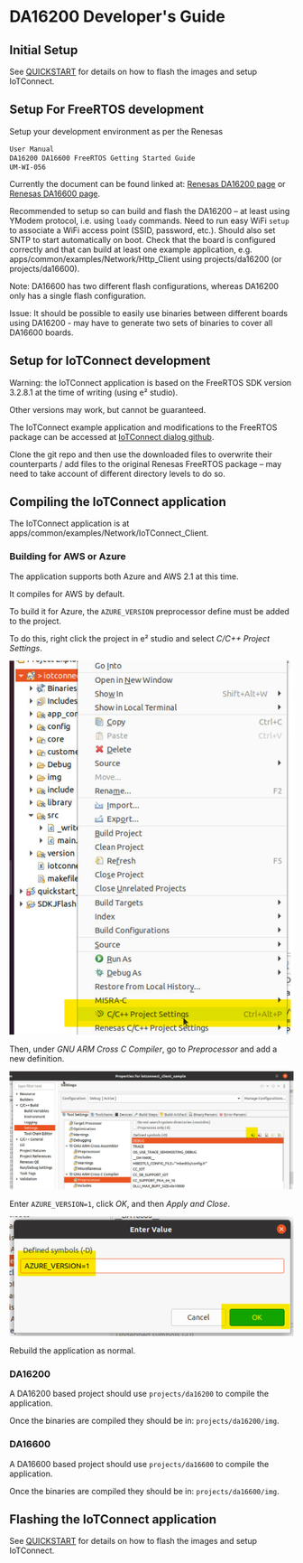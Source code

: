 

 

# DA16200 Developer's Guide

## Initial Setup

See [QUICKSTART](./QUICKSTART.md) for details on how to flash the images and setup IoTConnect.

## Setup For FreeRTOS development

Setup your development environment as per the Renesas
```
User Manual
DA16200 DA16600 FreeRTOS Getting Started Guide
UM-WI-056
```

Currently the document can be found linked at:
[Renesas DA16200 page](https://www.renesas.com/us/en/products/wireless-connectivity/wi-fi/low-power-wi-fi/da16200mod-devkt-da16200-ultra-low-power-wi-fi-modules-development-kit?gclid=EAIaIQobChMIxKyz4qHcgAMV1oFQBh3eWQsQEAAYASAAEgLqnvD_BwE#document)
or
[Renesas DA16600 page](https://www.renesas.com/eu/en/products/wireless-connectivity/wi-fi/low-power-wi-fi/da16600mod-devkt-da16600-ultra-low-power-wi-fi-bluetooth-low-energy-modules-development-kit#document).

Recommended to setup so can build and flash the DA16200 – at least using YModem protocol, i.e. using `loady` commands. Need to run easy WiFi `setup` to associate a WiFi access point (SSID, password, etc.). Should also set SNTP to start automatically on boot. Check that the board is configured correctly and that can build at least one example application, e.g. apps/common/examples/Network/Http_Client using projects/da16200 (or projects/da16600).

Note: DA16600 has two different flash configurations, whereas DA16200 only has a single flash configuration.

Issue: It should be possible to easily use binaries between different boards using DA16200 - may have to generate two sets of binaries to cover all DA16600 boards.

## Setup for IoTConnect development

Warning: the IoTConnect application is based on the FreeRTOS SDK version 3.2.8.1 at the time of writing (using e² studio).

Other versions may work, but cannot be guaranteed.

The IoTConnect example application and modifications to the FreeRTOS package can be accessed at [IoTConnect dialog github](https://github.com/avnet-iotconnect/iotc-dialog-da16k-sdk).

Clone the git repo and then use the downloaded files to overwrite their counterparts / add files to the original Renesas FreeRTOS package – may need to take account of different directory levels to do so.

## Compiling the IoTConnect application

The IoTConnect application is at apps/common/examples/Network/IoTConnect_Client.

### Building for AWS or Azure

The application supports both Azure and AWS 2.1 at this time.

It compiles for AWS by default.

To build it for Azure, the `AZURE_VERSION` preprocessor define must be added to the project.

To do this, right click the project in e² studio and select *C/C++ Project Settings*.

![azure1](assets/azure1.png)

Then, under *GNU ARM Cross C Compiler*, go to *Preprocessor* and add a new definition.

![azure2](assets/azure2.png)

Enter `AZURE_VERSION=1`, click *OK*, and then *Apply and Close*.

![azure3](assets/azure3.png)

Rebuild the application as normal.

### DA16200

A DA16200 based project should use `projects/da16200` to compile the application.

Once the binaries are compiled they should be in: `projects/da16200/img`.

### DA16600

A DA16600 based project should use `projects/da16600` to compile the application.

Once the binaries are compiled they should be in: `projects/da16600/img`.

## Flashing the IoTConnect application

See [QUICKSTART](./QUICKSTART.md) for details on how to flash the images and setup IoTConnect.

